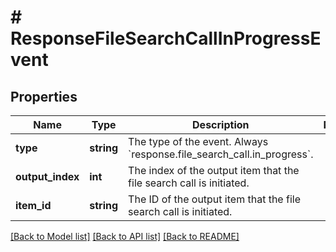 # # ResponseFileSearchCallInProgressEvent

## Properties

Name | Type | Description | Notes
------------ | ------------- | ------------- | -------------
**type** | **string** | The type of the event. Always &#x60;response.file_search_call.in_progress&#x60;. |
**output_index** | **int** | The index of the output item that the file search call is initiated. |
**item_id** | **string** | The ID of the output item that the file search call is initiated. |

[[Back to Model list]](../../README.md#models) [[Back to API list]](../../README.md#endpoints) [[Back to README]](../../README.md)

